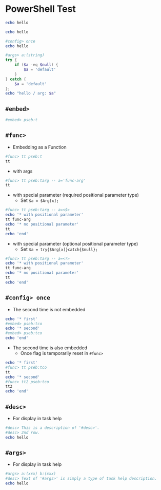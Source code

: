 
# PowerShell Test

~~~powershell task::ps-hello
echo hello
~~~

~~~powershell task:pseb:t -- [hidden] embedded comment test termination
echo hello
~~~

~~~powershell task:pseb:tco -- [hidden] embedded comment test termination (config once)
#config> once
echo hello
~~~

~~~powershell task:pseb:targ -- [hidden] embedded comment test termination (with args)
#args> a:(string)
try {
    if ($a -eq $null) {
        $a = 'default'
    }
} catch {
    $a = 'default'
}; 
echo "hello / arg: $a"
~~~

## `#embed>`

~~~powershell task:pseb:embed-test
#embed> pseb:t
~~~


## `#func>`

- Embedding as a Function

~~~powershell task:pseb:func-test
#func> tt pseb:t
tt
~~~

- with args

~~~powershell task:pseb:funcarg-test
#func> tt pseb:targ -- a='func-arg'
tt
~~~

- with special parameter (required positional parameter type) 
    - Set `$a = $Arg[x];`

~~~powershell task:pseb:funcarg2-test
#func> tt pseb:targ -- a=<$>
echo '* with positional parameter'
tt func-arg
echo '* no positional parameter'
tt
echo 'end'
~~~

- with special parameter (optional positional parameter type) 
    - Set `$a = try{$Arg[x]}catch{$null};`

~~~powershell task:pseb:funcarg3-test
#func> tt pseb:targ -- a=<?>
echo '* with positional parameter'
tt func-arg
echo '* no positional parameter'
tt
echo 'end'
~~~


## `#config> once`

- The second time is not embedded

~~~powershell task:pseb:once1-test
echo '* first'
#embed> pseb:tco
echo '* second'
#embed> pseb:tco
echo 'end'
~~~

- The second time is also embedded
    - Once flag is temporarily reset in `#func>`

~~~powershell task:pseb:once2-test
echo '* first'
#func> tt pseb:tco
tt
echo '* second'
#func> tt2 pseb:tco
tt2
echo 'end'
~~~

## `#desc>`

- For display in task help

~~~powershell task:pseb:desc-test
#desc> This is a description of '#desc>'.
#desc> 2nd row.
echo hello
~~~

## `#args>`

- For display in task help

~~~powershell task:pseb:args-test
#args> a:(xxx) b:(xxx)
#desc> Text of '#args>' is simply a type of task help description.
echo hello
~~~


